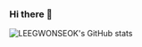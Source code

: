 ### Hi there 👋



![LEEGWONSEOK's GitHub stats](https://github-readme-stats.vercel.app/api?username=LEEGWONSEOK&show_icons=true&theme=radical)
